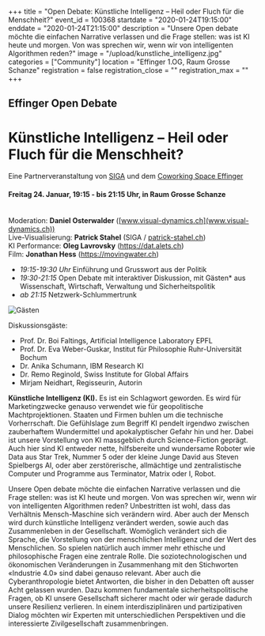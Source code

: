 +++
title = "Open Debate: Künstliche Intelligenz – Heil oder Fluch für die Menschheit?"
event_id = 100368
startdate = "2020-01-24T19:15:00"
enddate = "2020-01-24T21:15:00"
description = "Unsere Open debate möchte die einfachen Narrative verlassen und die Frage stellen: was ist KI heute und morgen. Von was sprechen wir, wenn wir von intelligenten Algorithmen reden?"
image = "/upload/kunstliche_intelligenz.jpg"
categories = ["Community"]
location = "Effinger 1.OG, Raum Grosse Schanze"
registration = false
registration_close = ""
registration_max = ""
+++
## Effinger Open Debate
# Künstliche Intelligenz – Heil oder Fluch für die Menschheit?


Eine Partnerveranstaltung von [SIGA](https://www.globalaffairs.ch) und dem [Coworking Space Effinger](https://www.effinger.ch/)

#### **Freitag 24. Januar, 19:15 - bis 21:15 Uhr**, in Raum Grosse Schanze

<br> Moderation: **Daniel Osterwalder** ([www.visual-dynamics.ch](www.visual-dynamics.ch))
<br> Live-Visualisierung: **Patrick Stahel** (SIGA / [patrick-stahel.ch](https://www.patrick-stahel.ch/))
<br> KI Performance: **Oleg Lavrovsky** (<https://dat.alets.ch>)
<br> Film: **Jonathan Hess** (<https://movingwater.ch>)

- _19:15-19:30 Uhr_ Einführung und Grusswort aus der Politik
- _19:30-21:15_ Open Debate mit interaktiver Diskussion, mit Gästen* aus Wissenschaft, Wirtschaft, Verwaltung und Sicherheitspolitik
- _ab 21:15_ Netzwerk-Schlummertrunk

![Gästen](https://i.imgur.com/wHxpo62.jpg)

Diskussionsgäste:

- Prof. Dr. Boi Faltings, Artificial Intelligence Laboratory EPFL
- Prof. Dr. Eva Weber-Guskar, Institut für Philosophie Ruhr-Universität Bochum
- Dr. Anika Schumann, IBM Research KI
- Dr. Remo Reginold, Swiss Institute for Global Affairs
- Mirjam Neidhart, Regisseurin, Autorin

**Künstliche Intelligenz (KI).** Es ist ein Schlagwort geworden. Es wird für Marketingzwecke genauso verwendet wie für geopolitische Machtprojektionen. Staaten und Firmen buhlen um die technische Vorherrschaft. Die Gefühlslage zum Begriff KI pendelt irgendwo zwischen zauberhaftem Wundermittel und apokalyptischer Gefahr hin und her. Dabei ist unsere Vorstellung von KI massgeblich durch Science-Fiction geprägt. Auch hier sind KI entweder nette, hilfsbereite und wundersame Roboter wie Data aus Star Trek, Nummer 5 oder der kleine Junge David aus Steven Spielbergs AI, oder aber zerstörerische, allmächtige und zentralistische Computer und Programme aus Terminator, Matrix oder I, Robot.

Unsere Open debate möchte die einfachen Narrative verlassen und die Frage stellen: was ist KI heute und morgen. Von was sprechen wir, wenn wir von intelligenten Algorithmen reden? Unbestritten ist wohl, dass das Verhältnis Mensch-Maschine sich verändern wird. Aber auch der Mensch wird durch künstliche Intelligenz verändert werden, sowie auch das Zusammenleben in der Gesellschaft. Womöglich verändert sich die Sprache, die Vorstellung von der menschlichen Intelligenz und der Wert des Menschlichen. So spielen natürlich auch immer mehr ethische und philosophische Fragen eine zentrale Rolle. Die soziotechnologischen und ökonomischen Veränderungen in Zusammenhang mit den Stichworten «Industrie 4.0» sind dabei genauso relevant. Aber auch die Cyberanthropologie bietet Antworten, die bisher in den Debatten oft ausser Acht gelassen wurden. Dazu kommen fundamentale sicherheitspolitische Fragen, ob KI unsere Gesellschaft sicherer macht oder wir gerade dadurch unsere Resilienz verlieren. In einem interdisziplinären und partizipativen Dialog möchten wir Experten mit unterschiedlichen Perspektiven und die interessierte Zivilgesellschaft zusammenbringen.
